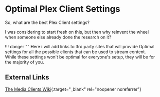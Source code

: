 # Optimal Plex Client Settings

So, what are the best Plex Client settings?

I was considering to start fresh on this, but then why reinvent the wheel when someone else already done the research on it?

!!! danger ""
    Here i will add links to 3rd party sites that will provide Optimal settings for all the possible clients that can be used to stream content. While these settings won't be optimal for everyone's setup, they will be for the majority of you.

## External Links

[The Media Clients Wiki](https://mediaclients.wiki/Plex){:target="_blank" rel="noopener noreferrer"}